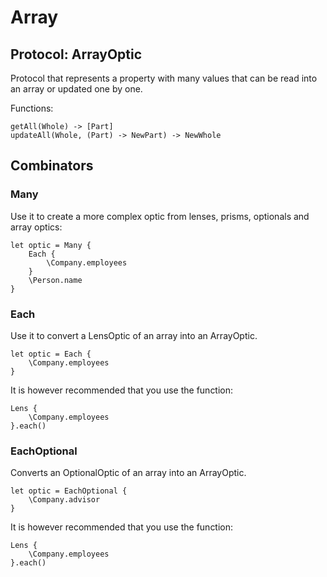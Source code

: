 # Array

## Protocol: ArrayOptic

Protocol that represents a property with many values that can be read into an array or updated one by one.

Functions:

```
getAll(Whole) -> [Part]
updateAll(Whole, (Part) -> NewPart) -> NewWhole
```

## Combinators

### Many

Use it to create a more complex optic from lenses, prisms, optionals and array optics:

```
let optic = Many {
	Each {
		\Company.employees
	}
	\Person.name
}
```

### Each

Use it to convert a LensOptic of an array into an ArrayOptic.

```
let optic = Each {
	\Company.employees
}
```

It is however recommended that you use the function:

```
Lens {
	\Company.employees
}.each()
```

### EachOptional

Converts an OptionalOptic of an array into an ArrayOptic.

```
let optic = EachOptional {
	\Company.advisor
}
```

It is however recommended that you use the function:

```
Lens {
	\Company.employees
}.each()
```
